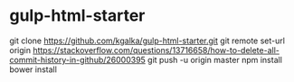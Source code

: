 # gulp-html-starter

git clone https://github.com/kgalka/gulp-html-starter.git
git remote set-url origin
https://stackoverflow.com/questions/13716658/how-to-delete-all-commit-history-in-github/26000395
git push -u origin master
npm install
bower install
